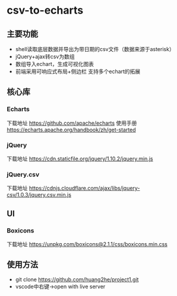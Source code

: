 # csv-to-echarts

## 主要功能
  - shell读取底层数据并导出为带日期的csv文件（数据来源于asterisk）
  - jQuery+ajax转csv为数组
  - 数组导入echart，生成可视化图表
  - 前端采用可响应式布局+侧边栏 支持多个echart的拓展

## 核心库
### Echarts 
下载地址 https://github.com/apache/echarts
使用手册 https://echarts.apache.org/handbook/zh/get-started
### jQuery
下载地址 https://cdn.staticfile.org/jquery/1.10.2/jquery.min.js
### jQuery.csv
下载地址 https://cdnjs.cloudflare.com/ajax/libs/jquery-csv/1.0.3/jquery.csv.min.js

## UI
### Boxicons
下载地址 https://unpkg.com/boxicons@2.1.1/css/boxicons.min.css

## 使用方法
- git clone https://github.com/huang2he/project1.git
- vscode中右键->open with live server


